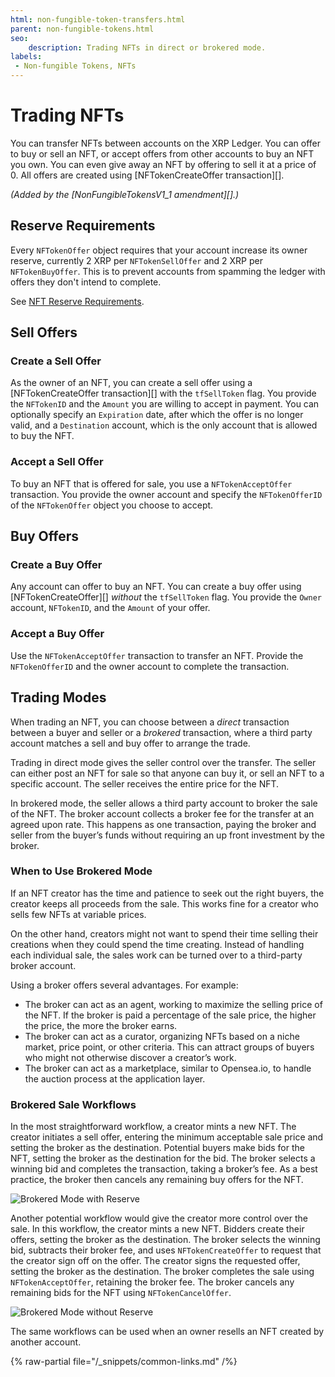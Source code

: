 ```yaml
---
html: non-fungible-token-transfers.html
parent: non-fungible-tokens.html
seo:
    description: Trading NFTs in direct or brokered mode.
labels:
 - Non-fungible Tokens, NFTs
---
```


# Trading NFTs

You can transfer NFTs between accounts on the XRP Ledger. You can offer to buy or sell an NFT, or accept offers from other accounts to buy an NFT you own. You can even give away an NFT by offering to sell it at a price of 0.  All offers are created using [NFTokenCreateOffer transaction][].

_(Added by the [NonFungibleTokensV1_1 amendment][].)_

## Reserve Requirements

Every `NFTokenOffer` object requires that your account increase its owner reserve, currently 2 XRP per `NFTokenSellOffer` and 2 XRP per `NFTokenBuyOffer`. This is to prevent accounts from spamming the ledger with offers they don't intend to complete.

See [NFT Reserve Requirements](reserve-requirements.md).

## Sell Offers

### Create a Sell Offer

As the owner of an NFT, you can create a sell offer using a [NFTokenCreateOffer transaction][] with the `tfSellToken` flag. You provide the `NFTokenID` and the `Amount` you are willing to accept in payment. You can optionally specify an `Expiration` date, after which the offer is no longer valid, and a `Destination` account, which is the only account that is allowed to buy the NFT.

### Accept a Sell Offer

To buy an NFT that is offered for sale, you use a `NFTokenAcceptOffer` transaction. You provide the owner account and specify the `NFTokenOfferID` of the `NFTokenOffer` object you choose to accept.

## Buy Offers

### Create a Buy Offer

Any account can offer to buy an NFT. You can create a buy offer using [NFTokenCreateOffer][] _without_ the `tfSellToken` flag. You provide the `Owner` account, `NFTokenID`, and the `Amount` of your offer.

### Accept a Buy Offer

Use the `NFTokenAcceptOffer` transaction to transfer an NFT. Provide the `NFTokenOfferID` and the owner account to complete the transaction.

## Trading Modes

When trading an NFT, you can choose between a _direct_ transaction between a buyer and seller or a _brokered_ transaction, where a third party account matches a sell and buy offer to arrange the trade.

Trading in direct mode gives the seller control over the transfer. The seller can either post an NFT for sale so that anyone can buy it, or sell an NFT to a specific account. The seller receives the entire price for the NFT.

In brokered mode, the seller allows a third party account to broker the sale of the NFT. The broker account collects a broker fee for the transfer at an agreed upon rate. This happens as one transaction, paying the broker and seller from the buyer’s funds without requiring an up front investment by the broker.

### When to Use Brokered Mode

If an NFT creator has the time and patience to seek out the right buyers, the creator keeps all proceeds from the sale. This works fine for a creator who sells few NFTs at variable prices.

On the other hand, creators might not want to spend their time selling their creations when they could spend the time creating. Instead of handling each individual sale, the sales work can be turned over to a third-party broker account.

Using a broker offers several advantages. For example:

* The broker can act as an agent, working to maximize the selling price of the NFT. If the broker is paid a percentage of the sale price, the higher the price, the more the broker earns.
* The broker can act as a curator, organizing NFTs based on a niche market, price point, or other criteria. This can attract groups of buyers who might not otherwise discover a creator’s work.
* The broker can act as a marketplace, similar to Opensea.io, to handle the auction process at the application layer.

### Brokered Sale Workflows

In the most straightforward workflow, a creator mints a new NFT. The creator initiates a sell offer, entering the minimum acceptable sale price and setting the broker as the destination. Potential buyers make bids for the NFT, setting the broker as the destination for the bid. The broker selects a winning bid and completes the transaction, taking a broker’s fee. As a best practice, the broker then cancels any remaining buy offers for the NFT.

![Brokered Mode with Reserve](/img/nft-brokered-mode-with-reserve.png)

Another potential workflow would give the creator more control over the sale. In this workflow, the creator mints a new NFT. Bidders create their offers, setting the broker as the destination. The broker selects the winning bid, subtracts their broker fee, and uses `NFTokenCreateOffer` to request that the creator sign off on the offer. The creator signs the requested offer, setting the broker as the destination. The broker completes the sale using `NFTokenAcceptOffer`, retaining the broker fee. The broker cancels any remaining bids for the NFT using `NFTokenCancelOffer`.

![Brokered Mode without Reserve](/img/nft-brokered-mode-without-reserve.png)

The same workflows can be used when an owner resells an NFT created by another account.

{% raw-partial file="/_snippets/common-links.md" /%}
